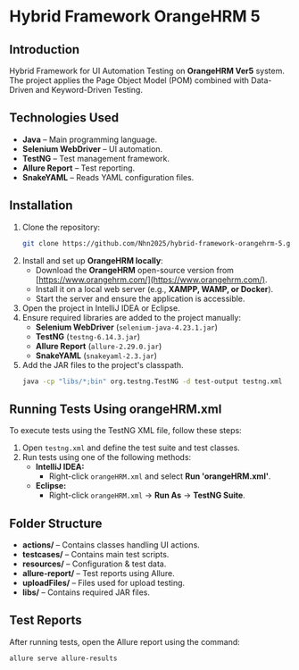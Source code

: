 # Hybrid Framework OrangeHRM 5

## Introduction

Hybrid Framework for UI Automation Testing on **OrangeHRM Ver5** system. The project applies the Page Object Model (POM) combined with Data-Driven and Keyword-Driven Testing.

## Technologies Used

- **Java** – Main programming language.
- **Selenium WebDriver** – UI automation.
- **TestNG** – Test management framework.
- **Allure Report** – Test reporting.
- **SnakeYAML** – Reads YAML configuration files.

## Installation

1. Clone the repository:
   ```sh
   git clone https://github.com/Nhn2025/hybrid-framework-orangehrm-5.git
   ```
2. Install and set up **OrangeHRM locally**:
   - Download the **OrangeHRM** open-source version from [https://www.orangehrm.com/](https://www.orangehrm.com/).
   - Install it on a local web server (e.g., **XAMPP, WAMP, or Docker**).
   - Start the server and ensure the application is accessible.
3. Open the project in IntelliJ IDEA or Eclipse.
4. Ensure required libraries are added to the project manually:
   - **Selenium WebDriver** (`selenium-java-4.23.1.jar`)
   - **TestNG** (`testng-6.14.3.jar`)
   - **Allure Report** (`allure-2.29.0.jar`)
   - **SnakeYAML** (`snakeyaml-2.3.jar`)
5. Add the JAR files to the project's classpath.
   ```sh
   java -cp "libs/*;bin" org.testng.TestNG -d test-output testng.xml
   ```

## Running Tests Using orangeHRM.xml

To execute tests using the TestNG XML file, follow these steps:

1. Open `testng.xml` and define the test suite and test classes.
2. Run tests using one of the following methods:
   - **IntelliJ IDEA:**
     - Right-click `orangeHRM.xml` and select **Run 'orangeHRM.xml'**.
   - **Eclipse:**
     - Right-click `orangeHRM.xml` → **Run As** → **TestNG Suite**.

## Folder Structure

- **actions/** – Contains classes handling UI actions.
- **testcases/** – Contains main test scripts.
- **resources/** – Configuration & test data.
- **allure-report/** – Test reports using Allure.
- **uploadFiles/** – Files used for upload testing.
- **libs/** – Contains required JAR files.

## Test Reports

After running tests, open the Allure report using the command:

```sh
allure serve allure-results
```


